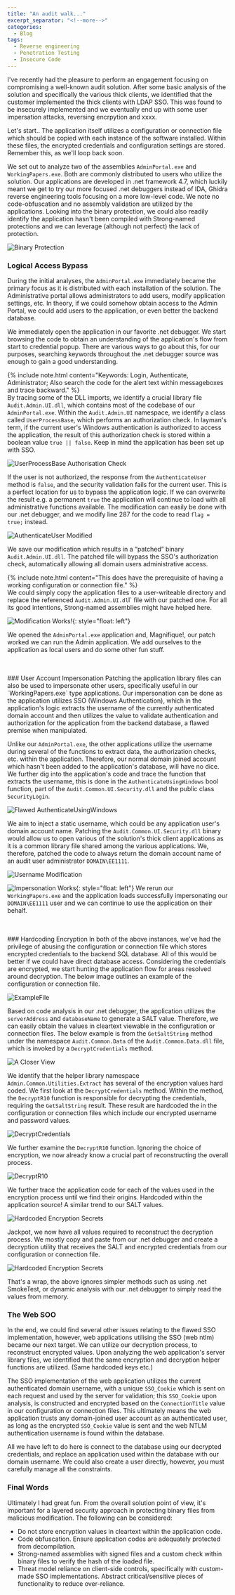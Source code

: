 ```yaml
---
title: "An audit walk..."
excerpt_separator: "<!--more-->"
categories:
  - Blog
tags:
  - Reverse engineering
  - Penetration Testing
  - Insecure Code
---
```


I've recently had the pleasure to perform an engagement focusing on compromising a well-known audit solution. After some basic analysis of the solution and specifically the various thick clients, we identified that the customer implemented the thick clients with LDAP SSO. This was found to be insecurely implemented and we eventually end up with some user impersation attacks, reversing encrpytion and xxxx.

<!--more-->

Let's start.. The application itself utilizes a configuration or connection file which should be copied with each instance of the software installed. Within these files, the encrypted credentials and configuration settings are stored. Remember this, as we'll loop back soon.

We set out to analyze two of the assemblies `AdminPortal.exe` and `WorkingPapers.exe`. Both are commonly distributed to users who utilize the solution. Our applications are developed in .net framework 4.7, which luckily meant we get to try our more focused .net debuggers instead of IDA, Ghidra reverse engineering tools focusing on a more low-level code. We note no code-obfuscation and no assembly validation are utilized by the applications. Looking into the binary protection, we could also readily identify the application hasn't been compiled with Strong-named protections and we can leverage (although not perfect) the lack of protection. 

![Binary Protection](/assets/1666892570459.png)

### Logical Access Bypass

During the initial analyses, the `AdminPortal.exe` immediately became the primary focus as it is distributed with each installation of the solution. The Administrative portal allows administrators to add users, modify application settings, etc. In theory, if we could somehow obtain access to the Admin Portal, we could add users to the application, or even better the backend database. 

We immediately open the application in our favorite .net debugger. We start browsing the code to obtain an understanding of the application's flow from start to credential popup. There are various ways to go about this, for our purposes, searching keywords throughout the .net debugger source was enough to gain a good understanding. 

{% include note.html content="Keywords: Login, Authenticate, Administrator; Also search the code for the alert text within messageboxes and trace backward." %} 
<br/>
By tracing some of the DLL imports, we identify a crucial library file `Audit.Admin.UI.dll`, which contains most of the codebase of our  `AdminPortal.exe`. 
Within the `Audit.Admin.UI` namespace, we identify a class called `UserProcessBase`, which performs an authorization check. In layman's term, if the current user's Windows authentication is authorized to access the application, the result of this authorization check is stored within a boolean value `true || false`. Keep in mind the application has been set up with SSO. 

![UserProcessBase Authorisation Check](/assets/1666894878329.png)

If the user is not authorized, the response from the `AuthenticateUser` method is `false`, and the security validation fails for the current user. This is a perfect location for us to bypass the application logic. If we can overwrite the result e.g. a permanent `true` the application will continue to load with all administrative functions available. The modification can easily be done with our .net debugger, and we modify line 287 for the code to read `flag = true;` instead.

![AuthenticateUser Modified](/assets/1666896122943.png)

We save our modification which results in a “patched” binary `Audit.Admin.UI.dll`. The patched file will bypass the SSO's authorization check, automatically allowing all domain users administrative access. 

{% include note.html content="This does have the prerequisite of having a working configuration or connection file." %} 
<br/>
We could simply copy the application files to a user-writeable directory and replace the referenced `Audit.Admin.UI.dl`l` file with our patched one. For all its good intentions, Strong-named assemblies might have helped here.

![Modification Works!](/assets/1666898948618.png){: style="float: left"}

We opened the `AdminPortal.exe` application and, Magnifique!, our patch worked we can run the Admin application. We add ourselves to the application as local users and do some other fun stuff.

<br/>
<br/>
### User Account Impersonation
Patching the application library files can also be used to impersonate other users, specifically useful in our `WorkingPapers.exe` type applications. Our impersonation can be done as the application utilizes SSO (Windows Authentication), which in the application's logic extracts the username of the currently authenticated domain account and then utilizes the value to validate authentication and authorization for the application from the backend database, a flawed premise when manipulated. 

Unlike our `AdminPortal.exe`, the other applications utilize the username during several of the functions to extract data, the authorization checks, etc. within the application. Therefore, our normal domain joined account which hasn't been added to the application's database, will have no dice. We further dig into the application's code and trace the function that extracts the username, this is done in the `AuthenticateUsingWindows` bool function, part of the `Audit.Common.UI.Security.dll` and the public class `SecurityLogin`.

![Flawed AuthenticateUsingWindows](/assets/1666900595187.png)

We aim to inject a static username, which could be any application user's domain account name. Patching the `Audit.Common.UI.Security.dll` binary would allow us to open various of the solution's thick client applications as it is a common library file shared among the various applications. We, therefore, patched the code to always return the domain account name of an audit user administrator `DOMAIN\EE1111`. 

![Username Modification](/assets/1666901159551.png)

![Impersonation Works](/assets/1666901525107.png){: style="float: left"}
We rerun our `WorkingPapers.exe` and the application loads successfully impersonating our `DOMAIN\EE1111` user and we can continue to use the application on their behalf. 


<br/>
<br/>
### Hardcoding Encryption
In both of the above instances, we've had the privilege of abusing the configuration or connection file which stores encrypted credentials to the backend SQL database. All of this would be better if we could have direct database access. Considering the credentials are encrypted, we start hunting the application flow for areas resolved around decryption. The below image outlines an example of the configuration or connection file.

![ExampleFile](/assets/1666902319261.png)

Based on code analysis in our .net debugger, the application utilizes the `serverAddress` and `databaseName` to generate a SALT value.
Therefore, we can easily obtain the values in cleartext viewable in the configuration or connection files. The below example is from the `GetSaltString` method under the namespace `Audit.Common.Data` of the `Audit.Common.Data.dll` file, which is invoked by a `DecryptCredentials` method.

![A Closer View](/assets/1666902489582.png)

 We identify that the helper library namespace `Admin.Common.Utilities.Extract` has several of the encryption values hard coded. We first look at the `DecryptCredentials` method. Within the method, the `DecryptR10` function is responsible for decrypting the credentials, requiring the `GetSaltString` result. These result are hardcoded the in the configuration or connection files which include our encrypted username and password values. 

![DecryptCredentials](/assets/1666902571924.png)

We further examine the `DecryptR10` function. Ignoring the choice of encryption, we now already know a crucial part of reconstructing the overall process. 

![DecryptR10](/assets/1666903254503.png)

We further trace the application code for each of the values used in the encryption process until we find their origins. Hardcoded within the application source! A similar trend to our SALT values.

![Hardcoded Encryption Secrets](/assets/1666903438443.png)

Jackpot, we now have all values required to reconstruct the decryption process. We mostly copy and paste from our .net debugger and create a decryption utility that receives the SALT and encrypted credentials from our configuration or connection file.

![Hardcoded Encryption Secrets](/assets/1666903886022.png)

That's a wrap, the above ignores simpler methods such as using .net SmokeTest, or dynamic analysis with our .net debugger to simply read the values from memory.

### The Web SOO
In the end, we could find several other issues relating to the flawed SSO implementation, however, web applications utilising the SSO (web ntlm) became our next target. We can utilize our decryption process, to reconstruct encrypted values. Upon analyzing the web application's server library files, we identified that the same encryption and decryption helper functions are utilized. (Same hardcoded keys etc.)

The SSO implementation of the web application utilizes the current authenticated domain username, with a unique `SSO_Cookie` which is sent on each request and used by the server for validation; this `SSO_Cookie` upon analysis, is constructed and encrypted based on the `ConnectionTitle` value in our configuration or connection files. This ultimately means the web application trusts any domain-joined user account as an authenticated user, as long as the encrypted `SSO_Cookie` value is sent and the web NTLM authentication username is found within the database.

All we have left to do here is connect to the database using our decrypted credentials, and replace an application used within the database with our domain username. We could also create a user directly, however, you must carefully manage all the constraints.

### Final Words
Ultimately I had great fun. From the overall solution point of view, it's important for a layered security approach in protecting binary files from malicious modification. The following can be considered:

* Do not store encryption values in cleartext within the application code.
* Code obfuscation. Ensure application codes are adequately protected from decompilation.
* Strong-named assemblies with signed files and a custom check within binary files to verify the hash of the loaded file.
* Threat model reliance on client-side controls, specifically with custom-made  SSO implementations. Abstract critical/sensitive pieces of functionality to reduce over-reliance.



